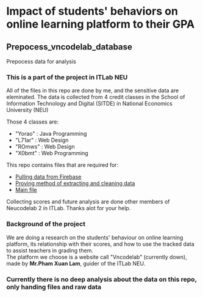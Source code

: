 # Impact of students' behaviors on online learning platform to their GPA
## Prepocess_vncodelab_database
Prepocess data for analysis

### This is a part of the project in ITLab NEU
All of the files in this repo are done by me, and the sensitive data are eleminated. The data is collected from 4 credit classes in the School of Information Technology and Digital (SITDE) in National Economics University (NEU)

Those 4 classes are:
* "Yorao" : Java Programming
* "L71ar" : Web Design
* "ROmws" : Web Design
* "X0bmt" : Web Programming

This repo contains files that are required for:
* [Pulling data from Firebase](/get_the_perfect_class.ipynb)
* [Proving method of extracting and cleaning data](/Propose_on_changing_time.ipynb)
* [Main file](/Core.ipynb)

Collecting scores and future analysis are done other members of Neucodelab 2 in ITLab. Thanks alot for your help.

### Background of the project
We are doing a research on the students' behaviour on online learning platform, its relationship with their scores, and how to use the tracked data to assist teachers in grading them.\
The platform we choose is a website call "Vncodelab" (currently down), made by __Mr.Pham Xuan Lam__, guider of the ITLab NEU.

### Currently there is no deep analysis about the data on this repo, only handing files and raw data
